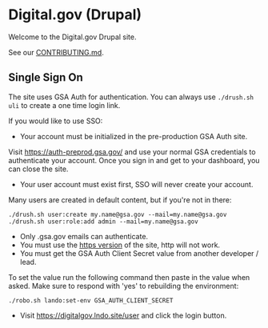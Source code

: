# Digital.gov (Drupal)

Welcome to the Digital.gov Drupal site.

See our [CONTRIBUTING.md](CONTRIBUTING.md).

## Single Sign On

The site uses GSA Auth for authentication. You can always use `./drush.sh uli` to create a one time login link.

If you would like to use SSO:

* Your account must be initialized in the pre-production GSA Auth site.

Visit https://auth-preprod.gsa.gov/ and use your normal GSA credentials to authenticate your account. Once you sign in and get to your dashboard, you can close the site.

* Your user account must exist first, SSO will never create your account.

Many users are created in default content, but if you're not in there:
```
./drush.sh user:create my.name@gsa.gov --mail=my.name@gsa.gov
./drush.sh user:role:add admin --mail=my.name@gsa.gov
```
* Only .gsa.gov emails can authenticate.
* You must use the [https version](https://digitalgov.lndo.site) of the site, http will not work.
* You must get the GSA Auth Client Secret value from another developer / lead.

To set the value run the following command then paste in the value when asked. Make sure to respond with 'yes' to rebuilding the environment:

`./robo.sh lando:set-env GSA_AUTH_CLIENT_SECRET`

* Visit https://digitalgov.lndo.site/user and click the login button.


